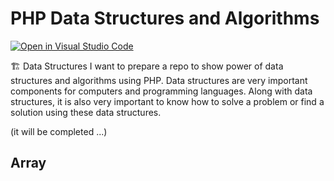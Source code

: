 # PHP Data Structures and Algorithms
<a href="https://open.vscode.dev/imokech/php-data-structures" rel="nofollow">
<img src="https://camo.githubusercontent.com/d66cf7a1b4fda80d31cce7848ed86d6d23497a946f396587fd24679b9181e29d/68747470733a2f2f6f70656e2e7673636f64652e6465762f6261646765732f6f70656e2d696e2d7673636f64652e737667" alt="Open in Visual Studio Code" data-canonical-src="https://open.vscode.dev/badges/open-in-vscode.svg" style="max-width: 100%;"></a>

🏗️ Data Structures
I want to prepare a repo to show power of data structures and algorithms using PHP.
Data structures are very important components for computers and programming
languages. Along with data structures, it is also very important to know how to solve
a problem or find a solution using these data structures.

(it will be completed ...)
## Array